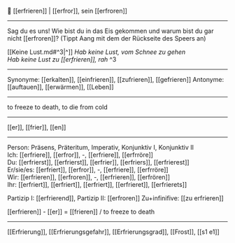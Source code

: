 🧊 [[erfrieren]] | [[erfror]], sein [[erfroren]]

---

Sag du es uns! Wie bist du in das Eis gekommen und warum bist du gar nicht [[erfroren]]? (Tippt Aang mit dem der Rückseite des Speers an)

[[Keine Lust.md#^3|^]] _Hab keine Lust, vom Schnee zu gehen_  
_Hab keine Lust zu [[erfrieren]], rah_ ^3

---

Synonyme: [[erkalten]], [[einfrieren]], [[zufrieren]], [[gefrieren]]
Antonyme: [[auftauen]], [[erwärmen]], [[Leben]]

---

to freeze to death, to die from cold

---

[[er]], [[frier]], [[en]]

---

Person: Präsens, Präteritum, Imperativ, Konjunktiv I, Konjunktiv II  
Ich: [[erfriere]], [[erfror]], -, [[erfriere]], [[erfrröre]]  
Du: [[erfrierst]], [[erfrierst]], [[erfrier]], [[erfriers]], [[erfrierest]]  
Er/sie/es: [[erfriert]], [[erfror]], -, [[erfriere]], [[erfrröre]]  
Wir: [[erfrieren]], [[erfroren]], -, [[erfrieren]], [[erfrören]]  
Ihr: [[erfriert]], [[erfriert]], [[erfriert]], [[erfrieret]], [[erfrierets]]

Partizip I: [[erfrierend]],
Partizip II: [[erfroren]]
Zu+infinifive: [[zu erfrieren]]

[[erfrieren]] - [[er]] = [[frieren]] / to freeze to death

---

[[Erfrierung]], [[Erfrierungsgefahr]], [[Erfrierungsgrad]], [[Frost]], [[s1 e1]]
